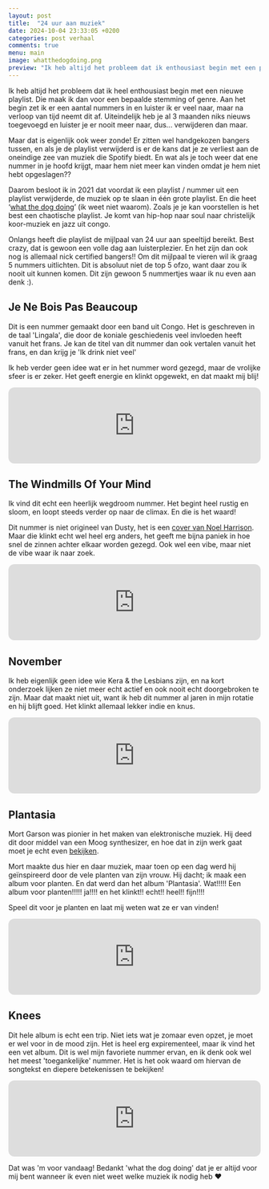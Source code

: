 ```yaml
---
layout: post
title:  "24 uur aan muziek"
date: 2024-10-04 23:33:05 +0200
categories: post verhaal
comments: true
menu: main
image: whatthedogdoing.png
preview: "Ik heb altijd het probleem dat ik enthousiast begin met een playlist die past bij een bepaalde stemming of een specifiek genre. Maar dan kom ik op dat punt..."
---
```

Ik heb altijd het probleem dat ik heel enthousiast begin met een nieuwe playlist. Die maak ik dan voor een bepaalde stemming of genre. Aan het begin zet ik er een aantal nummers in en luister ik er veel naar, maar na verloop van tijd neemt dit af. Uiteindelijk heb je al 3 maanden niks nieuws toegevoegd en luister je er nooit meer naar, dus... verwijderen dan maar.

Maar dat is eigenlijk ook weer zonde! Er zitten wel handgekozen bangers tussen, en als je de playlist verwijderd is er de kans dat je ze verliest aan de oneindige zee van muziek die Spotify biedt. En wat als je toch weer dat ene nummer in je hoofd krijgt, maar hem niet meer kan vinden omdat je hem niet hebt opgeslagen??

Daarom besloot ik in 2021 dat voordat ik een playlist / nummer uit een playlist verwijderde, de muziek op te slaan in één grote playlist. En die heet ‘[what the dog doing](https://open.spotify.com/playlist/0prWFCQETR9zDfJ6BDo0D0?si=d4b612b444474680)’ (ik weet niet waarom). Zoals je je kan voorstellen is het best een chaotische playlist. Je komt van hip-hop naar soul naar christelijk koor-muziek en jazz uit congo.

Onlangs heeft die playlist de mijlpaal van 24 uur aan speeltijd bereikt. Best crazy, dat is gewoon een volle dag aan luisterplezier. En het zijn dan ook nog is allemaal nick certified bangers!! Om dit mijlpaal te vieren wil ik graag 5 nummers uitlichten. Dit is absoluut niet de top 5 ofzo, want daar zou ik nooit uit kunnen komen. Dit zijn gewoon 5 nummertjes waar ik nu even aan denk :).

## Je Ne Bois Pas Beaucoup
Dit is een nummer gemaakt door een band uit Congo. Het is geschreven in de taal 'Lingala', die door de koniale geschiedenis veel invloeden heeft vanuit het frans. Je kan de titel van dit nummer dan ook vertalen vanuit het frans, en dan krijg je 'Ik drink niet veel'

Ik heb verder geen idee wat er in het nummer word gezegd, maar de vrolijke sfeer is er zeker. Het geeft energie en klinkt opgewekt, en dat maakt mij blij!

<iframe style="border-radius:12px" src="https://open.spotify.com/embed/track/2XyPWUjkFyPcU2ejiCRcTW?utm_source=generator" width="100%" height="152" frameBorder="0" allowfullscreen="" allow="autoplay; clipboard-write; encrypted-media; fullscreen; picture-in-picture" loading="lazy"></iframe>

## The Windmills Of Your Mind
Ik vind dit echt een heerlijk wegdroom nummer. Het begint heel rustig en sloom, en loopt steeds verder op naar de climax. En die is het waard! 

Dit nummer is niet origineel van Dusty, het is een [cover van Noel Harrison](https://www.youtube.com/watch?v=WEhS9Y9HYjU). Maar die klinkt echt wel heel erg anders, het geeft me bijna paniek in hoe snel de zinnen achter elkaar worden gezegd. Ook wel een vibe, maar niet de vibe waar ik naar zoek. 

<iframe style="border-radius:12px" src="https://open.spotify.com/embed/track/3R8yWUufDclG1sVQgUpwzQ?utm_source=generator" width="100%" height="152" frameBorder="0" allowfullscreen="" allow="autoplay; clipboard-write; encrypted-media; fullscreen; picture-in-picture" loading="lazy"></iframe>

## November
Ik heb eigenlijk geen idee wie Kera & the Lesbians zijn, en na kort onderzoek lijken ze niet meer echt actief en ook nooit echt doorgebroken te zijn. Maar dat maakt niet uit, want ik heb dit nummer al jaren in mijn rotatie en hij blijft goed. Het klinkt allemaal lekker indie en knus.

<iframe style="border-radius:12px" src="https://open.spotify.com/embed/track/5UGaOQF1hplAPoeZFoudco?utm_source=generator" width="100%" height="152" frameBorder="0" allowfullscreen="" allow="autoplay; clipboard-write; encrypted-media; fullscreen; picture-in-picture" loading="lazy"></iframe>

## Plantasia
Mort Garson was pionier in het maken van elektronische muziek. Hij deed dit door middel van een Moog synthesizer, en hoe dat in zijn werk gaat moet je echt even [bekijken](https://youtu.be/4SBDH5uhs4Q). 


Mort maakte dus hier en daar muziek, maar toen op een dag werd hij geïnspireerd door de vele planten van zijn vrouw. Hij dacht; ik maak een album voor planten. En dat werd dan het album 'Plantasia'. Wat!!!!! Een album voor planten!!!!! ja!!!! en het klinkt!! echt!! heel!! fijn!!!!

Speel dit voor je planten en laat mij weten wat ze er van vinden!

<iframe style="border-radius:12px" src="https://open.spotify.com/embed/track/4CyTrR4c13d57jCVstfS8T?utm_source=generator" width="100%" height="152" frameBorder="0" allowfullscreen="" allow="autoplay; clipboard-write; encrypted-media; fullscreen; picture-in-picture" loading="lazy"></iframe>

## Knees
Dit hele album is echt een trip. Niet iets wat je zomaar even opzet, je moet er wel voor in de mood zijn. Het is heel erg expirementeel, maar ik vind het een vet album. Dit is wel mijn favoriete nummer ervan, en ik denk ook wel het meest 'toegankelijke' nummer. Het is het ook waard om hiervan de songtekst en diepere betekenissen te bekijken!

<iframe style="border-radius:12px" src="https://open.spotify.com/embed/track/4XoN5kQ4eIRPwCqMQ3U6iN?utm_source=generator" width="100%" height="152" frameBorder="0" allowfullscreen="" allow="autoplay; clipboard-write; encrypted-media; fullscreen; picture-in-picture" loading="lazy"></iframe>

Dat was 'm voor vandaag! Bedankt 'what the dog doing' dat je er altijd voor mij bent wanneer ik even niet weet welke muziek ik nodig heb ❤️
